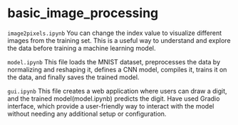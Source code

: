 # basic_image_processing

`image2pixels.ipynb`
You can change the index value to visualize different images from the training set. This is a useful way to understand and explore the data before training a machine learning model.

`model.ipynb`
This file loads the MNIST dataset, preprocesses the data by normalizing and reshaping it, defines a CNN model, compiles it, trains it on the data, and finally saves the trained model.

`gui.ipynb`
This file creates a web application where users can draw a digit, and the trained model(model.ipynb) predicts the digit. Have used Gradio interface, which provide a user-friendly way to interact with the model without needing any additional setup or configuration.
